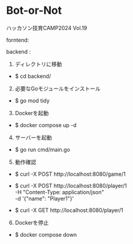 # Bot-or-Not
ハッカソン技育CAMP2024 Vol.19

forntend:

backend :

1. ディレクトリに移動                　
- $ cd backend/ 

2. 必要なGoモジュールをインストール
- $ go mod tidy 

3. Dockerを起動
- $ docker compose up -d 

4. サーバーを起動
- $ go run cmd/main.go 

5. 動作確認
- $ curl -X POST http://localhost:8080/game/1

- $ curl -X POST http://localhost:8080/player/1 \
     -H "Content-Type: application/json" \
     -d '{"name": "Player1"}'

- $ curl -X GET http://localhost:8080/player/1


6. Dockerを停止
- $ docker compose down


